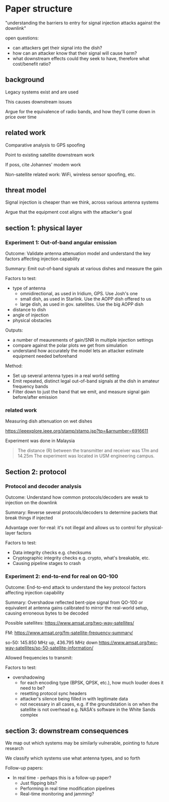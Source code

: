 # Paper structure
"understanding the barriers to entry for signal injection attacks against the downlink"

open questions:
* can attackers get their signal into the dish?
* how can an attacker know that their signal will cause harm?
* what downstream effects could they seek to have, therefore what cost/benefit ratio?

## background

Legacy systems exist and are used

This causes downstream issues

Argue for the equivalence of radio bands, and how they'll come down in price over time

## related work

Comparative analysis to GPS spoofing

Point to existing satellite downstream work

If poss, cite Johannes' modem work

Non-satellite related work: WiFi, wireless sensor spoofing, etc.

## threat model

Signal injection is cheaper than we think, across various antenna systems

Argue that the equipment cost aligns with the attacker's goal

## section 1: physical layer

### Experiment 1: Out-of-band angular emission

Outcome: Validate antenna attenuation model and understand the key factors affecting injection capability

Summary: Emit out-of-band signals at various dishes and measure the gain

Factors to test:
* type of antenna
    - omnidirectional, as used in Iridium, GPS. Use Josh's one
    - small dish, as used in Starlink. Use the AOPP dish offered to us
    - large dish, as used in gov. satellites. Use the big AOPP dish
* distance to dish
* angle of injection
* physical obstacles

Outputs:
* a number of meaurements of gain/SNR in multiple injection settings
* compare against the polar plots we get from simulation
* understand how accurately the model lets an attacker estimate equipment needed beforehand

Method:
* Set up several antenna types in a real world setting
* Emit repeated, distinct legal out-of-band signals at the dish in amateur frequency bands
* Filter down to just the band that we emit, and measure signal gain before/after emission

### related work
Measuring dish attenuation on wet dishes

https://ieeexplore.ieee.org/stamp/stamp.jsp?tp=&arnumber=6916611

Experiment was done in Malaysia
> The distance (R) between the transmitter and receiver was 17m and 14.25m
> The experiment was located in USM engineering campus.

## Section 2: protocol

### Protocol and decoder analysis

Outcome: Understand how common protocols/decoders are weak to injection on the downlink

Summary: Reverse several protocols/decoders to determine packets that break things if injected

Advantage over for-real: it's not illegal and allows us to control for physical-layer factors

Factors to test:
* Data integrity checks e.g. checksums
* Cryptographic integrity checks e.g. crypto, what's breakable, etc.
* Causing pipeline stages to crash

### Experiment 2: end-to-end for real on QO-100

Outcome: End-to-end attack to understand the key protocol factors affecting injection capability

Summary: Overshadow reflected bent-pipe signal from QO-100 or equivalent at antenna gains calibrated to mirror the real-world setup, causing erroneous bytes to be decoded

Possible satellites:
https://www.amsat.org/two-way-satellites/

FM: https://www.amsat.org/fm-satellite-frequency-summary/

so-50: 145.850 MHz up, 436.795 MHz down
https://www.amsat.org/two-way-satellites/so-50-satellite-information/

Allowed frequencies to transmit:

Factors to test:
* overshadowing
    - for each encoding type (BPSK, QPSK, etc.), how much louder does it need to be?
    - resetting protocol sync headers
    - attacker's silence being filled in with legitimate data
    - not necessary in all cases, e.g. if the groundstation is on when the satellite is not overhead e.g. NASA's software in the White Sands complex


## section 3: downstream consequences

We map out which systems may be similarly vulnerable, pointing to future research

We classify which systems use what antenna types, and so forth

Follow-up papers:
* In real time - perhaps this is a follow-up paper?
    - Just flipping bits?
    - Performing in real time modification pipelines
    - Real-time monitoring and jamming?

